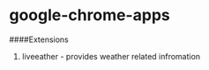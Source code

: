 google-chrome-apps
==================
####Extensions
1. liveeather - provides weather related infromation 
